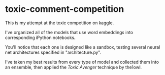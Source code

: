 # toxic-comment-competition
This is my attempt at the toxic competition on kaggle.

I've organized all of the models that use word embeddings into corresponding iPython notebooks. 

You'll notice that each one is designed like a sandbox, testing several neural net architectures specified in "architecture.py".

I've taken my best results from every type of model and collected them into an ensemble, then applied the *Toxic Avenger* technique by the1owl. 
